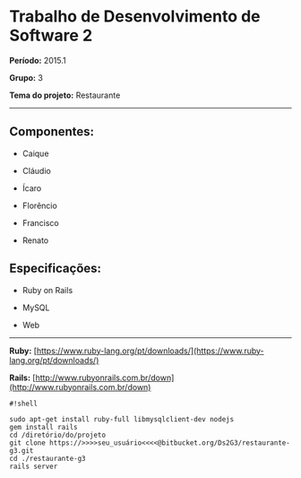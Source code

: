 # Trabalho de Desenvolvimento de Software 2 #

**Período:** 2015.1

**Grupo:** 3

**Tema do projeto:** Restaurante

-----

## Componentes: ##

* Caique

* Cláudio

* Ícaro

* Florêncio

* Francisco

* Renato



## Especificações: ##

* Ruby on Rails

* MySQL

* Web



-----
**Ruby:** [https://www.ruby-lang.org/pt/downloads/](https://www.ruby-lang.org/pt/downloads/)

**Rails:** [http://www.rubyonrails.com.br/down](http://www.rubyonrails.com.br/down)
 
```
#!shell

sudo apt-get install ruby-full libmysqlclient-dev nodejs
gem install rails
cd /diretório/do/projeto
git clone https://>>>>seu_usuário<<<<@bitbucket.org/Ds2G3/restaurante-g3.git
cd ./restaurante-g3
rails server
```